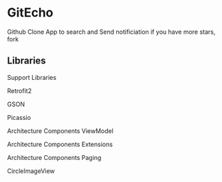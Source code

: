# GitEcho
Github Clone App to search and Send notificiation if you have more stars, fork


## Libraries

Support Libraries

Retrofit2

GSON

Picassio

Architecture Components ViewModel

Architecture Components Extensions

Architecture Components Paging

CircleImageView

